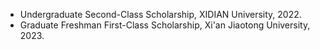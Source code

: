 
- Undergraduate Second-Class Scholarship, XIDIAN University, 2022. 
- Graduate Freshman First-Class Scholarship, Xi'an Jiaotong University, 2023. 
